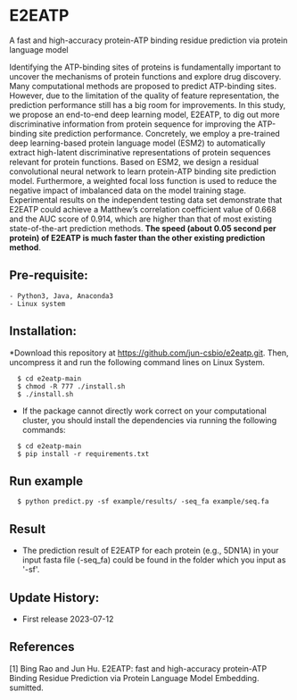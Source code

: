 # E2EATP
A fast and high-accuracy protein-ATP binding residue prediction via protein language model

Identifying the ATP-binding sites of proteins is fundamentally important to uncover the mechanisms of protein functions and explore drug discovery. Many computational methods are proposed to predict ATP-binding sites. However, due to the limitation of the quality of feature representation, the prediction performance still has a big room for improvements. In this study, we propose an end-to-end deep learning model, E2EATP, to dig out more discriminative information from protein sequence for improving the ATP-binding site prediction performance. Concretely, we employ a pre-trained deep learning-based protein language model (ESM2) to automatically extract high-latent discriminative representations of protein sequences relevant for protein functions. Based on ESM2, we design a residual convolutional neural network to learn protein-ATP binding site prediction model. Furthermore, a weighted focal loss function is used to reduce the negative impact of imbalanced data on the model training stage. Experimental results on the independent testing data set demonstrate that E2EATP could achieve a Matthew’s correlation coefficient value of 0.668 and the AUC score of 0.914, which are higher than that of most existing state-of-the-art prediction methods. <b>The speed (about 0.05 second per protein) of E2EATP is much faster than the other existing prediction method</b>. 

## Pre-requisite:
    - Python3, Java, Anaconda3
    - Linux system

## Installation:

*Download this repository at https://github.com/jun-csbio/e2eatp.git. Then, uncompress it and run the following command lines on Linux System.

~~~
  $ cd e2eatp-main
  $ chmod -R 777 ./install.sh
  $ ./install.sh
~~~

* If the package cannot directly work correct on your computational cluster, you should install the dependencies via running the following commands:

~~~
  $ cd e2eatp-main
  $ pip install -r requirements.txt
~~~

## Run example
~~~
  $ python predict.py -sf example/results/ -seq_fa example/seq.fa
~~~

## Result

* The prediction result of E2EATP for each protein (e.g., 5DN1A) in your input fasta file (-seq_fa) could be found in the folder which you input as '-sf'.

## Update History:

- First release     2023-07-12

## References
[1] Bing Rao and Jun Hu. E2EATP: fast and high-accuracy protein-ATP Binding Residue Prediction via Protein Language Model Embedding. sumitted.
